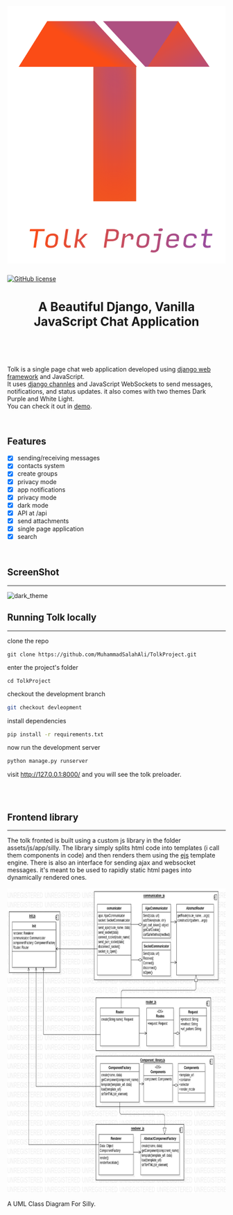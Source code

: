 <h1 align="center">
    <img src="assets/images/logo/TolkProjectIcon.ai.svg" />
</h1>

[![GitHub license](https://img.shields.io/badge/license-MIT-blue.svg)](https://github.com/facebook/react/blob/main/LICENSE)

<h1 align="center">
    A Beautiful Django, Vanilla JavaScript Chat Application
</h1>

<br/>
<br/>
<br/>

<p>Tolk is a single page chat web application developed using <a href="https://github.com/django/django">
django web framework</a> and JavaScript.<br/>It uses 
<a href="https://github.com/django/channels">django channles</a> and JavaScript WebSockets to send messages,
notifications,
and status updates. it also comes with two themes Dark Purple and White Light.<br/>
You can check it out in <a href="http://tolk-project.herokuapp.com/">demo</a>.
</p>
<br/>

## Features

- [x] sending/receiving messages
- [x] contacts system
- [x] create groups
- [x] privacy mode
- [x] app notifications
- [x] privacy mode
- [x] dark mode
- [x] API at /api
- [x] send attachments
- [x] single page application
- [x] search

<br/>

## ScreenShot

<hr/>
<img src="https://pasteboard.co/KeXo1Af.png" alt="dark_theme"/>

## Running Tolk locally

<hr/>

clone the repo

```
git clone https://github.com/MuhammadSalahAli/TolkProject.git
```

enter the project's folder

```
cd TolkProject
```

checkout the development branch

```bash
git checkout devleopment
```

install dependencies

```bash
pip install -r requirements.txt
```

now run the development server

```bash
python manage.py runserver
```

visit <a href="http://127.0.0.1:8000/">http://127.0.0.1:8000/</a> and you will see the tolk preloader.


<br/>
<br/>

## Frontend library

<hr/>
The tolk fronted is built using a custom js library in the folder assets/js/app/silly.
The library simply splits html code into templates (i call them components in code) and then renders them 
using the <a href="https://ejs.co/">ejs</a> template engine.
There is also an interface for sending ajax and websocket messages. it's meant to be used to rapidly static 
html pages into dynamically rendered ones.<br/>

<br/>
<img src="Documentation/JsAppClassdiagram.jpg" alt="silly_class_diagram"  width="700" height="700"/>
<p>
 A UML Class Diagram For Silly.
</p>
